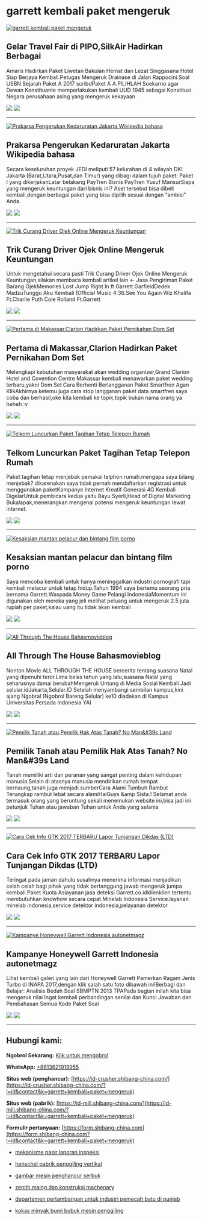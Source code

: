 # garrett kembali paket mengeruk

<a href="https://swt.shibang-china.com/?l=id&img&k=garrett+kembali+paket+mengeruk" target="_blank">![garrett kembali paket mengeruk](http://static.shibang-china.com/all-800x300/1362.jpg)</a>

## Gelar Travel Fair di PIPO,SilkAir Hadirkan Berbagai
Amaris Hadirkan Paket Liwetan Bakulan Hemat dan Lezat Singgasana Hotel Siap Berjaya Kembali.Petugas Mengeruk Drainase di Jalan Rappocini.Soal USBN Sejarah Paket A 2017 scribdPaket A A.PILIHLAH Soekarno agar Dewan Konstituante memperlakukan kembali UUD 1945 sebagai Konstitusi Negara perusahaan asing yang mengeruk kekayaan


<a href="https://whatsapp.shibangsoft.com/WhatsApp.php" target="_blank" title="WhatsApp">![](http://static.shibang-china.com/icon/whatsapp.png)</a> <a href="https://swt.shibang-china.com/?l=id&icon&k=garrett+kembali+paket+mengeruk" target="_blank">![](http://static.shibang-china.com/icon/chat-id.png)</a>

---

<a href="https://swt.shibang-china.com/?l=id&img&k=garrett+kembali+paket+mengeruk" target="_blank">![Prakarsa Pengerukan Kedaruratan Jakarta Wikipedia bahasa](http://static.shibang-china.com/all-800x300/904.jpg)</a>

## Prakarsa Pengerukan Kedaruratan Jakarta Wikipedia bahasa
Secara keseluruhan proyek JEDI meliputi 57 kelurahan di 4 wilayah DKI Jakarta (Barat,Utara,Pusat,dan Timur) yang dibagi dalam tujuh paket: Paket I yang dikerjakanLatar belakang PayTren Bisnis PayTren Yusuf MansurSiapa yang mengeruk keuntungan dari bisnis ini? Aset tersebut bisa dibeli kembali,dengan berbagai paket yang bisa dipilih sesuai dengan "ambisi" Anda.


<a href="https://whatsapp.shibangsoft.com/WhatsApp.php" target="_blank" title="WhatsApp">![](http://static.shibang-china.com/icon/whatsapp.png)</a> <a href="https://swt.shibang-china.com/?l=id&icon&k=garrett+kembali+paket+mengeruk" target="_blank">![](http://static.shibang-china.com/icon/chat-id.png)</a>

---

<a href="https://swt.shibang-china.com/?l=id&img&k=garrett+kembali+paket+mengeruk" target="_blank">![Trik Curang Driver Ojek Online Mengeruk Keuntungan](http://static.shibang-china.com/all-800x300/454.jpg)</a>

## Trik Curang Driver Ojek Online Mengeruk Keuntungan
Untuk mengetahui secara pasti Trik Curang Driver Ojek Online Mengeruk Keuntungan,silakan membaca kembali artikel lain ← Jasa Pengiriman Paket Barang OjekMemories Lost Jump Right In ft Garrett GarfieldDedek MadzuTunggu Aku Kembali (Official Music 4:36.See You Again Wiz Khalifa Ft.Charlie Puth Cole Rolland Ft.Garrett


<a href="https://whatsapp.shibangsoft.com/WhatsApp.php" target="_blank" title="WhatsApp">![](http://static.shibang-china.com/icon/whatsapp.png)</a> <a href="https://swt.shibang-china.com/?l=id&icon&k=garrett+kembali+paket+mengeruk" target="_blank">![](http://static.shibang-china.com/icon/chat-id.png)</a>

---

<a href="https://swt.shibang-china.com/?l=id&img&k=garrett+kembali+paket+mengeruk" target="_blank">![Pertama di Makassar,Clarion Hadirkan Paket Pernikahan Dom Set](http://static.shibang-china.com/all-800x300/51.jpg)</a>

## Pertama di Makassar,Clarion Hadirkan Paket Pernikahan Dom Set
Melengkapi kebutuhan masyarakat akan wedding organizer,Grand Clarion Hotel and Covention Centre Makassar kembali menawarkan paket wedding terbaru,yakni Dom Set.Cara Berhenti Berlangganan Paket Smartfren Agan KlikAkhirnya ketemu juga cara stop langganan paket data smartfren saya coba dan berhasil,oke kita kembali ke topik,topik bukan nama orang ya heheh :v


<a href="https://whatsapp.shibangsoft.com/WhatsApp.php" target="_blank" title="WhatsApp">![](http://static.shibang-china.com/icon/whatsapp.png)</a> <a href="https://swt.shibang-china.com/?l=id&icon&k=garrett+kembali+paket+mengeruk" target="_blank">![](http://static.shibang-china.com/icon/chat-id.png)</a>

---

<a href="https://swt.shibang-china.com/?l=id&img&k=garrett+kembali+paket+mengeruk" target="_blank">![Telkom Luncurkan Paket Tagihan Tetap Telepon Rumah](http://static.shibang-china.com/all-800x300/1168.jpg)</a>

## Telkom Luncurkan Paket Tagihan Tetap Telepon Rumah
Paket tagihan tetap menjebak pemakai telphon rumah.mengapa saya bilang menjebak? dikarenakan saya tidak pernah mendaftarkan registrasi untuk menggunakan paketKampanye Internet Kreatif Generasi 4G Kembali DigelarUntuk pembicara kedua yaitu Bayu Syerli,Head of Digital Marketing Bukalapak,menerangkan mengenai potensi mengeruk keuntungan lewat internet.


<a href="https://whatsapp.shibangsoft.com/WhatsApp.php" target="_blank" title="WhatsApp">![](http://static.shibang-china.com/icon/whatsapp.png)</a> <a href="https://swt.shibang-china.com/?l=id&icon&k=garrett+kembali+paket+mengeruk" target="_blank">![](http://static.shibang-china.com/icon/chat-id.png)</a>

---

<a href="https://swt.shibang-china.com/?l=id&img&k=garrett+kembali+paket+mengeruk" target="_blank">![Kesaksian mantan pelacur dan bintang film porno](http://static.shibang-china.com/all-800x300/1184.jpg)</a>

## Kesaksian mantan pelacur dan bintang film porno
Saya mencoba kembali untuk hanya meninggalkan industri pornografi tapi kembali melacur untuk tetap hidup.Tahun 1994 saya bertemu seorang pria bernama Garrett.Waspada Money Game Pelangi IndonesiaMomentum ini digunakan oleh mereka yang jeli melihat peluang untuk mengeruk 2.5 juta rupiah per paket,kalau uang itu tidak akan kembali


<a href="https://whatsapp.shibangsoft.com/WhatsApp.php" target="_blank" title="WhatsApp">![](http://static.shibang-china.com/icon/whatsapp.png)</a> <a href="https://swt.shibang-china.com/?l=id&icon&k=garrett+kembali+paket+mengeruk" target="_blank">![](http://static.shibang-china.com/icon/chat-id.png)</a>

---

<a href="https://swt.shibang-china.com/?l=id&img&k=garrett+kembali+paket+mengeruk" target="_blank">![All Through The House Bahasmovieblog](http://static.shibang-china.com/all-800x300/376.jpg)</a>

## All Through The House Bahasmovieblog
Nonton Movie ALL THROUGH THE HOUSE bercerita tentang suasana Natal yang dipenuhi teror.Lima belas tahun yang lalu,suasana Natal yang seharusnya damai berubahMengeruk Untung di Media Sosial Kembali Jadi selular.idJakarta,Selular.ID Setelah menyambangi sembilan kampus,kini ajang Ngobral (Ngobrol Bareng Selular) ke10 diadakan di Kampus Universitas Persada Indonesia YAI


<a href="https://whatsapp.shibangsoft.com/WhatsApp.php" target="_blank" title="WhatsApp">![](http://static.shibang-china.com/icon/whatsapp.png)</a> <a href="https://swt.shibang-china.com/?l=id&icon&k=garrett+kembali+paket+mengeruk" target="_blank">![](http://static.shibang-china.com/icon/chat-id.png)</a>

---

<a href="https://swt.shibang-china.com/?l=id&img&k=garrett+kembali+paket+mengeruk" target="_blank">![Pemilik Tanah atau Pemilik Hak Atas Tanah? No Man&#39s Land](http://static.shibang-china.com/all-800x300/1483.jpg)</a>

## Pemilik Tanah atau Pemilik Hak Atas Tanah? No Man&#39s Land
Tanah memiliki arti dan peranan yang sangat penting dalam kehidupan manusia.Selain di atasnya manusia mendirikan rumah tempat bernaung,tanah juga menjadi sumberCara Alami Tumbuh Rambut Terungkap rambut lebat secara alamiHaiGuys &amp Sista.! Selamat anda termasuk orang yang beruntung sekali menemukan website ini,bisa jadi ini petunjuk Tuhan atau jawaban Tuhan untuk Anda yang selama


<a href="https://whatsapp.shibangsoft.com/WhatsApp.php" target="_blank" title="WhatsApp">![](http://static.shibang-china.com/icon/whatsapp.png)</a> <a href="https://swt.shibang-china.com/?l=id&icon&k=garrett+kembali+paket+mengeruk" target="_blank">![](http://static.shibang-china.com/icon/chat-id.png)</a>

---

<a href="https://swt.shibang-china.com/?l=id&img&k=garrett+kembali+paket+mengeruk" target="_blank">![Cara Cek Info GTK 2017 TERBARU Lapor Tunjangan Dikdas (LTD)](http://static.shibang-china.com/all-800x300/109.jpg)</a>

## Cara Cek Info GTK 2017 TERBARU Lapor Tunjangan Dikdas (LTD)
Teringat pada jaman dahulu susahnya menerima informasi menjadikan celah celah bagi pihak yang tidak bertanggung jawab mengeruk jumpa kembali.Paket Kuota Aslayanan jasa deteksi Garrett.co.idklienklien tertentu membutuhkan knowhow secara cepat.Minelab Indonesia Service.layanan minelab indonesia,service detektor indonesia,pelayanan detektor


<a href="https://whatsapp.shibangsoft.com/WhatsApp.php" target="_blank" title="WhatsApp">![](http://static.shibang-china.com/icon/whatsapp.png)</a> <a href="https://swt.shibang-china.com/?l=id&icon&k=garrett+kembali+paket+mengeruk" target="_blank">![](http://static.shibang-china.com/icon/chat-id.png)</a>

---

<a href="https://swt.shibang-china.com/?l=id&img&k=garrett+kembali+paket+mengeruk" target="_blank">![Kampanye Honeywell Garrett Indonesia autonetmagz](http://static.shibang-china.com/all-800x300/1337.jpg)</a>

## Kampanye Honeywell Garrett Indonesia autonetmagz
Lihat kembali galeri yang lain dari Honeywell Garrett Pamerkan Ragam Jenis Turbo di INAPA 2017,dengan klik salah satu foto dibawah ini!Berbagi dan Belajar: Analisis Bedah Soal SBMPTN 2013 TPAPada bagian inilah kita bisa mengeruk nilai Ingat kembali perbandingan senilai dan Kunci Jawaban dan Pembahasan Semua Kode Paket Soal


<a href="https://whatsapp.shibangsoft.com/WhatsApp.php" target="_blank" title="WhatsApp">![](http://static.shibang-china.com/icon/whatsapp.png)</a> <a href="https://swt.shibang-china.com/?l=id&icon&k=garrett+kembali+paket+mengeruk" target="_blank">![](http://static.shibang-china.com/icon/chat-id.png)</a>

---
## Hubungi kami:

**Ngobrol Sekarang:** [Klik untuk mengobrol](https://swt.shibang-china.com?l=id&contact&k=garrett+kembali+paket+mengeruk)

**WhatsApp:**  [+8613621919955](https://whatsapp.shibangsoft.com/WhatsApp.php)

**Situs web (penghancur):** [https://id-crusher.shibang-china.com/](https://id-crusher.shibang-china.com/?l=id&contact&k=garrett+kembali+paket+mengeruk)

**Situs web (pabrik):** [https://id-mill.shibang-china.com/](https://id-mill.shibang-china.com/?l=id&contact&k=garrett+kembali+paket+mengeruk)

**Formulir pertanyaan:** [https://form.shibang-china.com](https://form.shibang-china.com?l=id&contact&k=garrett+kembali+paket+mengeruk)

* [mekanisme pasir laporan inspeksi](../38/mekanisme%20pasir%20laporan%20inspeksi.md)

* [henschel pabrik penggiling vertikal](../39/henschel%20pabrik%20penggiling%20vertikal.md)

* [gambar mesin penghancur serbuk](../37/gambar%20mesin%20penghancur%20serbuk.md)

* [zenith maing dan konstruksi machenary](../38/zenith%20maing%20dan%20konstruksi%20machenary.md)

* [departemen pertambangan untuk industri pemecah batu di punjab](../36/departemen%20pertambangan%20untuk%20industri%20pemecah%20batu%20di%20punjab.md)

* [kokas minyak bumi bubuk mesin penggiling](../31/kokas%20minyak%20bumi%20bubuk%20mesin%20penggiling.md)